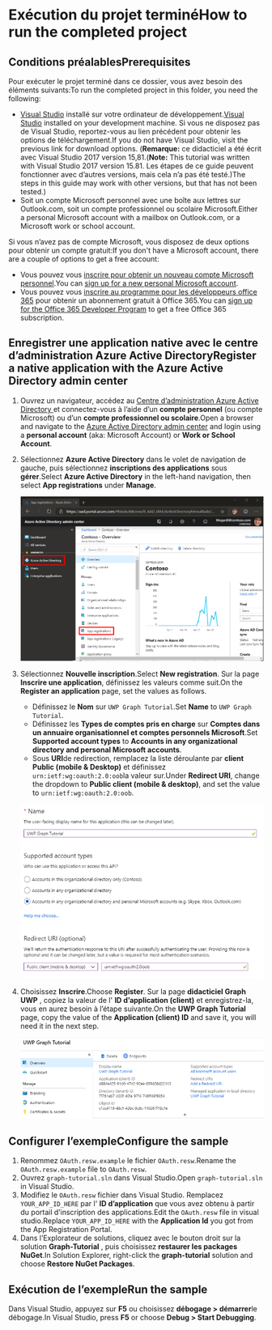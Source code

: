 # <a name="how-to-run-the-completed-project"></a><span data-ttu-id="884cd-101">Exécution du projet terminé</span><span class="sxs-lookup"><span data-stu-id="884cd-101">How to run the completed project</span></span>

## <a name="prerequisites"></a><span data-ttu-id="884cd-102">Conditions préalables</span><span class="sxs-lookup"><span data-stu-id="884cd-102">Prerequisites</span></span>

<span data-ttu-id="884cd-103">Pour exécuter le projet terminé dans ce dossier, vous avez besoin des éléments suivants:</span><span class="sxs-lookup"><span data-stu-id="884cd-103">To run the completed project in this folder, you need the following:</span></span>

- <span data-ttu-id="884cd-104">[Visual Studio](https://visualstudio.microsoft.com/vs/) installé sur votre ordinateur de développement.</span><span class="sxs-lookup"><span data-stu-id="884cd-104">[Visual Studio](https://visualstudio.microsoft.com/vs/) installed on your development machine.</span></span> <span data-ttu-id="884cd-105">Si vous ne disposez pas de Visual Studio, reportez-vous au lien précédent pour obtenir les options de téléchargement.</span><span class="sxs-lookup"><span data-stu-id="884cd-105">If you do not have Visual Studio, visit the previous link for download options.</span></span> <span data-ttu-id="884cd-106">(**Remarque:** ce didacticiel a été écrit avec Visual Studio 2017 version 15,81.</span><span class="sxs-lookup"><span data-stu-id="884cd-106">(**Note:** This tutorial was written with Visual Studio 2017 version 15.81.</span></span> <span data-ttu-id="884cd-107">Les étapes de ce guide peuvent fonctionner avec d’autres versions, mais cela n’a pas été testé.)</span><span class="sxs-lookup"><span data-stu-id="884cd-107">The steps in this guide may work with other versions, but that has not been tested.)</span></span>
- <span data-ttu-id="884cd-108">Soit un compte Microsoft personnel avec une boîte aux lettres sur Outlook.com, soit un compte professionnel ou scolaire Microsoft.</span><span class="sxs-lookup"><span data-stu-id="884cd-108">Either a personal Microsoft account with a mailbox on Outlook.com, or a Microsoft work or school account.</span></span>

<span data-ttu-id="884cd-109">Si vous n’avez pas de compte Microsoft, vous disposez de deux options pour obtenir un compte gratuit:</span><span class="sxs-lookup"><span data-stu-id="884cd-109">If you don't have a Microsoft account, there are a couple of options to get a free account:</span></span>

- <span data-ttu-id="884cd-110">Vous pouvez vous [inscrire pour obtenir un nouveau compte Microsoft personnel](https://signup.live.com/signup?wa=wsignin1.0&rpsnv=12&ct=1454618383&rver=6.4.6456.0&wp=MBI_SSL_SHARED&wreply=https://mail.live.com/default.aspx&id=64855&cbcxt=mai&bk=1454618383&uiflavor=web&uaid=b213a65b4fdc484382b6622b3ecaa547&mkt=E-US&lc=1033&lic=1).</span><span class="sxs-lookup"><span data-stu-id="884cd-110">You can [sign up for a new personal Microsoft account](https://signup.live.com/signup?wa=wsignin1.0&rpsnv=12&ct=1454618383&rver=6.4.6456.0&wp=MBI_SSL_SHARED&wreply=https://mail.live.com/default.aspx&id=64855&cbcxt=mai&bk=1454618383&uiflavor=web&uaid=b213a65b4fdc484382b6622b3ecaa547&mkt=E-US&lc=1033&lic=1).</span></span>
- <span data-ttu-id="884cd-111">Vous pouvez vous [inscrire au programme pour les développeurs office 365](https://developer.microsoft.com/office/dev-program) pour obtenir un abonnement gratuit à Office 365.</span><span class="sxs-lookup"><span data-stu-id="884cd-111">You can [sign up for the Office 365 Developer Program](https://developer.microsoft.com/office/dev-program) to get a free Office 365 subscription.</span></span>

## <a name="register-a-native-application-with-the-azure-active-directory-admin-center"></a><span data-ttu-id="884cd-112">Enregistrer une application native avec le centre d’administration Azure Active Directory</span><span class="sxs-lookup"><span data-stu-id="884cd-112">Register a native application with the Azure Active Directory admin center</span></span>

1. <span data-ttu-id="884cd-113">Ouvrez un navigateur, accédez au [Centre d’administration Azure Active Directory ](https://aad.portal.azure.com) et connectez-vous à l’aide d’un **compte personnel** (ou compte Microsoft) ou d’un **compte professionnel ou scolaire**.</span><span class="sxs-lookup"><span data-stu-id="884cd-113">Open a browser and navigate to the [Azure Active Directory admin center](https://aad.portal.azure.com) and login using a **personal account** (aka: Microsoft Account) or **Work or School Account**.</span></span>

1. <span data-ttu-id="884cd-114">Sélectionnez **Azure Active Directory** dans le volet de navigation de gauche, puis sélectionnez **inscriptions des applications** sous **gérer**.</span><span class="sxs-lookup"><span data-stu-id="884cd-114">Select **Azure Active Directory** in the left-hand navigation, then select **App registrations** under **Manage**.</span></span>

    ![<span data-ttu-id="884cd-115">Capture d’écran des inscriptions d’application</span><span class="sxs-lookup"><span data-stu-id="884cd-115">A screenshot of the App registrations</span></span> ](/tutorial/images/aad-portal-app-registrations.png)

1. <span data-ttu-id="884cd-116">Sélectionnez **Nouvelle inscription**.</span><span class="sxs-lookup"><span data-stu-id="884cd-116">Select **New registration**.</span></span> <span data-ttu-id="884cd-117">Sur la page **Inscrire une application**, définissez les valeurs comme suit.</span><span class="sxs-lookup"><span data-stu-id="884cd-117">On the **Register an application** page, set the values as follows.</span></span>

    - <span data-ttu-id="884cd-118">Définissez le **Nom** sur `UWP Graph Tutorial`.</span><span class="sxs-lookup"><span data-stu-id="884cd-118">Set **Name** to `UWP Graph Tutorial`.</span></span>
    - <span data-ttu-id="884cd-119">Définissez les **Types de comptes pris en charge** sur **Comptes dans un annuaire organisationnel et comptes personnels Microsoft**.</span><span class="sxs-lookup"><span data-stu-id="884cd-119">Set **Supported account types** to **Accounts in any organizational directory and personal Microsoft accounts**.</span></span>
    - <span data-ttu-id="884cd-120">Sous **URI**de redirection, remplacez la liste déroulante par **client Public (mobile & Desktop)** et définissez `urn:ietf:wg:oauth:2.0:oob`la valeur sur.</span><span class="sxs-lookup"><span data-stu-id="884cd-120">Under **Redirect URI**, change the dropdown to **Public client (mobile & desktop)**, and set the value to `urn:ietf:wg:oauth:2.0:oob`.</span></span>

    ![Capture d’écran de la page inscrire une application](/tutorial/images/aad-register-app.png)

1. <span data-ttu-id="884cd-122">Choisissez **Inscrire**.</span><span class="sxs-lookup"><span data-stu-id="884cd-122">Choose **Register**.</span></span> <span data-ttu-id="884cd-123">Sur la page **didacticiel Graph UWP** , copiez la valeur de l' **ID d’application (client)** et enregistrez-la, vous en aurez besoin à l’étape suivante.</span><span class="sxs-lookup"><span data-stu-id="884cd-123">On the **UWP Graph Tutorial** page, copy the value of the **Application (client) ID** and save it, you will need it in the next step.</span></span>

    ![Capture d’écran de l’ID d’application de la nouvelle inscription de l’application](/tutorial/images/aad-application-id.png)

## <a name="configure-the-sample"></a><span data-ttu-id="884cd-125">Configurer l’exemple</span><span class="sxs-lookup"><span data-stu-id="884cd-125">Configure the sample</span></span>

1. <span data-ttu-id="884cd-126">Renommez `OAuth.resw.example` le fichier `OAuth.resw`.</span><span class="sxs-lookup"><span data-stu-id="884cd-126">Rename the `OAuth.resw.example` file to `OAuth.resw`.</span></span>
1. <span data-ttu-id="884cd-127">Ouvrez `graph-tutorial.sln` dans Visual Studio.</span><span class="sxs-lookup"><span data-stu-id="884cd-127">Open `graph-tutorial.sln` in Visual Studio.</span></span>
1. <span data-ttu-id="884cd-128">Modifiez le `OAuth.resw` fichier dans Visual Studio. Remplacez `YOUR_APP_ID_HERE` par l' **ID d’application** que vous avez obtenu à partir du portail d’inscription des applications.</span><span class="sxs-lookup"><span data-stu-id="884cd-128">Edit the `OAuth.resw` file in visual studio.Replace `YOUR_APP_ID_HERE` with the **Application Id** you got from the App Registration Portal.</span></span>
1. <span data-ttu-id="884cd-129">Dans l’Explorateur de solutions, cliquez avec le bouton droit sur la solution **Graph-Tutorial** , puis choisissez **restaurer les packages NuGet**.</span><span class="sxs-lookup"><span data-stu-id="884cd-129">In Solution Explorer, right-click the **graph-tutorial** solution and choose **Restore NuGet Packages**.</span></span>

## <a name="run-the-sample"></a><span data-ttu-id="884cd-130">Exécution de l’exemple</span><span class="sxs-lookup"><span data-stu-id="884cd-130">Run the sample</span></span>

<span data-ttu-id="884cd-131">Dans Visual Studio, appuyez sur **F5** ou choisissez **débogage > démarrer**le débogage.</span><span class="sxs-lookup"><span data-stu-id="884cd-131">In Visual Studio, press **F5** or choose **Debug > Start Debugging**.</span></span>
